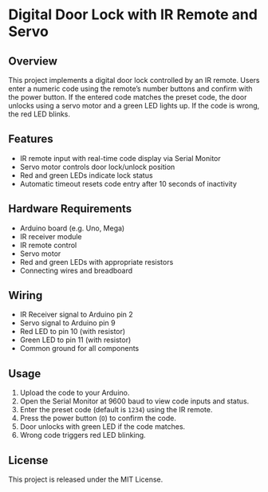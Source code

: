 # Digital Door Lock with IR Remote and Servo

## Overview
This project implements a digital door lock controlled by an IR remote. Users enter a numeric code using the remote’s number buttons and confirm with the power button. If the entered code matches the preset code, the door unlocks using a servo motor and a green LED lights up. If the code is wrong, the red LED blinks.

## Features
- IR remote input with real-time code display via Serial Monitor
- Servo motor controls door lock/unlock position
- Red and green LEDs indicate lock status
- Automatic timeout resets code entry after 10 seconds of inactivity

## Hardware Requirements
- Arduino board (e.g. Uno, Mega)
- IR receiver module
- IR remote control
- Servo motor
- Red and green LEDs with appropriate resistors
- Connecting wires and breadboard

## Wiring
- IR Receiver signal to Arduino pin 2
- Servo signal to Arduino pin 9
- Red LED to pin 10 (with resistor)
- Green LED to pin 11 (with resistor)
- Common ground for all components

## Usage
1. Upload the code to your Arduino.
2. Open the Serial Monitor at 9600 baud to view code inputs and status.
3. Enter the preset code (default is `1234`) using the IR remote.
4. Press the power button (`O`) to confirm the code.
5. Door unlocks with green LED if the code matches.
6. Wrong code triggers red LED blinking.

## License
This project is released under the MIT License.
